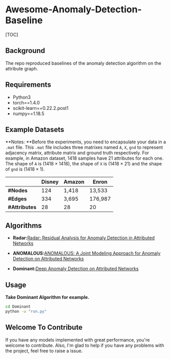 # Awesome-Anomaly-Detection-Baseline

[TOC]

## Background

The repo reproduced baselines of the anomaly detection algorithm on the attribute graph.

## Requirements

- Python3
- torch==1.4.0
- scikit-learn==0.22.2.post1
- numpy==1.18.5

## Example Datasets

**Notes: **Before the experiments, you need to encapsulate your data in a ``.mat`` file. This ``.mat`` file includes three matrixes named ``A``, ``X``, ``gnd`` to represent adjacency matrix, attribute matrix and ground truth respectively. For example, in Amazon dataset, 1418 samples have 21 attributes for each one. The shape of ``A`` is ($1418\times1418$), the shape of ``X`` is ($1418\times21$) and the shape of ``gnd`` is ($1418\times1$).

|                 | Disney | Amazon | Enron   |
| --------------- | ------ | ------ | ------- |
| **#Nodes**      | 124    | 1,418  | 13,533  |
| **#Edges**      | 334    | 3,695  | 176,987 |
| **#Attributes** | 28     | 28     | 20      |

## Algorithms

+ **Radar:**[Radar: Residual Analysis for Anomaly Detection in Attributed Networks](https://www.ijcai.org/Proceedings/2017/299)

+ **ANOMALOUS:**[ANOMALOUS: A Joint Modeling Approach for Anomaly Detection on Attributed Networks](https://www.ijcai.org/Proceedings/2018/488)

+ **Dominant:**[Deep Anomaly Detection on Attributed Networks](http://www.public.asu.edu/~kding9/pdf/SDM2019_Deep.pdf)

## Usage

**Take Dominant Algorithm for example.**

```bash
cd Dominant
python -u "run.py"
```

## Welcome To Contribute

If you have any models implemented with great performance, you're welcome to contribute. Also, I'm glad to help if you have any problems with the project, feel free to raise a issue.